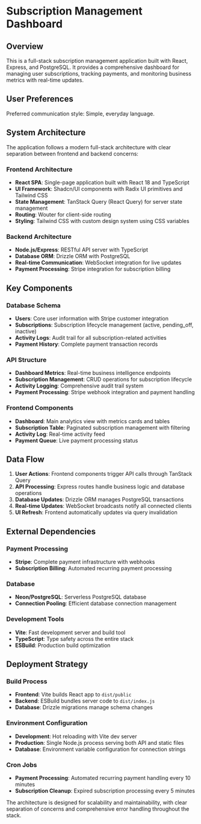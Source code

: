 # Subscription Management Dashboard

## Overview

This is a full-stack subscription management application built with React, Express, and PostgreSQL. It provides a comprehensive dashboard for managing user subscriptions, tracking payments, and monitoring business metrics with real-time updates.

## User Preferences

Preferred communication style: Simple, everyday language.

## System Architecture

The application follows a modern full-stack architecture with clear separation between frontend and backend concerns:

### Frontend Architecture
- **React SPA**: Single-page application built with React 18 and TypeScript
- **UI Framework**: Shadcn/UI components with Radix UI primitives and Tailwind CSS
- **State Management**: TanStack Query (React Query) for server state management
- **Routing**: Wouter for client-side routing
- **Styling**: Tailwind CSS with custom design system using CSS variables

### Backend Architecture
- **Node.js/Express**: RESTful API server with TypeScript
- **Database ORM**: Drizzle ORM with PostgreSQL
- **Real-time Communication**: WebSocket integration for live updates
- **Payment Processing**: Stripe integration for subscription billing

## Key Components

### Database Schema
- **Users**: Core user information with Stripe customer integration
- **Subscriptions**: Subscription lifecycle management (active, pending_off, inactive)
- **Activity Logs**: Audit trail for all subscription-related activities
- **Payment History**: Complete payment transaction records

### API Structure
- **Dashboard Metrics**: Real-time business intelligence endpoints
- **Subscription Management**: CRUD operations for subscription lifecycle
- **Activity Logging**: Comprehensive audit trail system
- **Payment Processing**: Stripe webhook integration and payment handling

### Frontend Components
- **Dashboard**: Main analytics view with metrics cards and tables
- **Subscription Table**: Paginated subscription management with filtering
- **Activity Log**: Real-time activity feed
- **Payment Queue**: Live payment processing status

## Data Flow

1. **User Actions**: Frontend components trigger API calls through TanStack Query
2. **API Processing**: Express routes handle business logic and database operations
3. **Database Updates**: Drizzle ORM manages PostgreSQL transactions
4. **Real-time Updates**: WebSocket broadcasts notify all connected clients
5. **UI Refresh**: Frontend automatically updates via query invalidation

## External Dependencies

### Payment Processing
- **Stripe**: Complete payment infrastructure with webhooks
- **Subscription Billing**: Automated recurring payment processing

### Database
- **Neon/PostgreSQL**: Serverless PostgreSQL database
- **Connection Pooling**: Efficient database connection management

### Development Tools
- **Vite**: Fast development server and build tool
- **TypeScript**: Type safety across the entire stack
- **ESBuild**: Production build optimization

## Deployment Strategy

### Build Process
- **Frontend**: Vite builds React app to `dist/public`
- **Backend**: ESBuild bundles server code to `dist/index.js`
- **Database**: Drizzle migrations manage schema changes

### Environment Configuration
- **Development**: Hot reloading with Vite dev server
- **Production**: Single Node.js process serving both API and static files
- **Database**: Environment variable configuration for connection strings

### Cron Jobs
- **Payment Processing**: Automated recurring payment handling every 10 minutes
- **Subscription Cleanup**: Expired subscription processing every 5 minutes

The architecture is designed for scalability and maintainability, with clear separation of concerns and comprehensive error handling throughout the stack.
